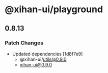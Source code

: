 # @xihan-ui/playground

## 0.8.13

### Patch Changes

- Updated dependencies [1d8f7e9]
  - @xihan-ui/utils@0.9.0
  - xihan-ui@0.9.0
